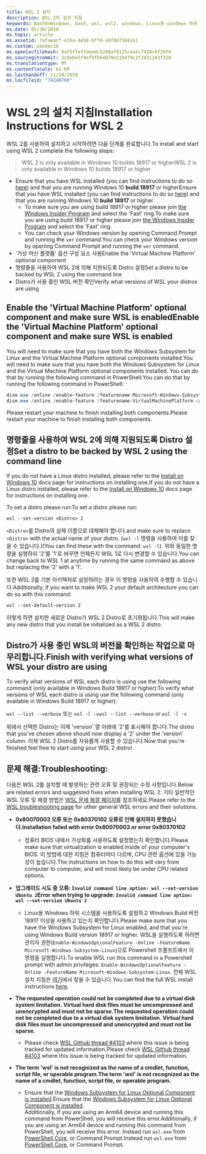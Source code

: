 ```yaml
---
title: WSL 2 설치
description: WSL 2의 설치 지침
keywords: BashOnWindows, bash, wsl, wsl2, windows, Linux용 windows 하위 시스템, windowssubsystem, ubuntu, debian, suse, windows 10, 설치
ms.date: 05/30/2019
ms.topic: article
ms.assetid: 7afaeacf-435a-4e58-bff0-a9f0d75b8a51
ms.custom: seodec18
ms.openlocfilehash: 8af5ffeffdeedc5298af8125cea5c7428c8f29f8
ms.sourcegitcommit: 3c9ebe5f9ef5fb64070e21b479c2f2d31243f310
ms.translationtype: MT
ms.contentlocale: ko-KR
ms.lasthandoff: 11/20/2019
ms.locfileid: "74248760"
---
```

# <a name="installation-instructions-for-wsl-2"></a><span data-ttu-id="3d7d1-104">WSL 2의 설치 지침</span><span class="sxs-lookup"><span data-stu-id="3d7d1-104">Installation Instructions for WSL 2</span></span>

<span data-ttu-id="3d7d1-105">WSL 2를 사용하여 설치하고 시작하려면 다음 단계를 완료합니다.</span><span class="sxs-lookup"><span data-stu-id="3d7d1-105">To install and start using WSL 2 complete the following steps:</span></span>

> <span data-ttu-id="3d7d1-106">WSL 2 is only available in Windows 10 builds 18917 or higher</span><span class="sxs-lookup"><span data-stu-id="3d7d1-106">WSL 2 is only available in Windows 10 builds 18917 or higher</span></span>

- <span data-ttu-id="3d7d1-107">Ensure that you have WSL installed (you can find instructions to do so [here](./install-win10.md)) and that you are running Windows 10 **build 18917** or higher</span><span class="sxs-lookup"><span data-stu-id="3d7d1-107">Ensure that you have WSL installed (you can find instructions to do so [here](./install-win10.md)) and that you are running Windows 10 **build 18917** or higher</span></span>
   - <span data-ttu-id="3d7d1-108">To make sure you are using build 18917 or higher please join [the Windows Insider Program](https://insider.windows.com/en-us/) and select the 'Fast' ring.</span><span class="sxs-lookup"><span data-stu-id="3d7d1-108">To make sure you are using build 18917 or higher please join [the Windows Insider Program](https://insider.windows.com/en-us/) and select the 'Fast' ring.</span></span> 
   - <span data-ttu-id="3d7d1-109">You can check your Windows version by opening Command Prompt and running the `ver` command.</span><span class="sxs-lookup"><span data-stu-id="3d7d1-109">You can check your Windows version by opening Command Prompt and running the `ver` command.</span></span>
- <span data-ttu-id="3d7d1-110">'가상 머신 플랫폼' 옵션 구성 요소 사용</span><span class="sxs-lookup"><span data-stu-id="3d7d1-110">Enable the 'Virtual Machine Platform' optional component</span></span>
- <span data-ttu-id="3d7d1-111">명령줄을 사용하여 WSL 2에 의해 지원되도록 Distro 설정</span><span class="sxs-lookup"><span data-stu-id="3d7d1-111">Set a distro to be backed by WSL 2 using the command line</span></span>
- <span data-ttu-id="3d7d1-112">Distro가 사용 중인 WSL 버전 확인</span><span class="sxs-lookup"><span data-stu-id="3d7d1-112">Verify what versions of WSL your distros are using</span></span>

## <a name="enable-the-virtual-machine-platform-optional-component-and-make-sure-wsl-is-enabled"></a><span data-ttu-id="3d7d1-113">Enable the 'Virtual Machine Platform' optional component and make sure WSL is enabled</span><span class="sxs-lookup"><span data-stu-id="3d7d1-113">Enable the 'Virtual Machine Platform' optional component and make sure WSL is enabled</span></span>

<span data-ttu-id="3d7d1-114">You will need to make sure that you have both the Windows Subsystem for Linux and the Virtual Machine Platform optional components installed.</span><span class="sxs-lookup"><span data-stu-id="3d7d1-114">You will need to make sure that you have both the Windows Subsystem for Linux and the Virtual Machine Platform optional components installed.</span></span> <span data-ttu-id="3d7d1-115">You can do that by running the following command in PowerShell:</span><span class="sxs-lookup"><span data-stu-id="3d7d1-115">You can do that by running the following command in PowerShell:</span></span> 

```powershell
dism.exe /online /enable-feature /featurename:Microsoft-Windows-Subsystem-Linux /all /norestart
dism.exe /online /enable-feature /featurename:VirtualMachinePlatform /all /norestart
```

<span data-ttu-id="3d7d1-116">Please restart your machine to finish installing both components.</span><span class="sxs-lookup"><span data-stu-id="3d7d1-116">Please restart your machine to finish installing both components.</span></span>


## <a name="set-a-distro-to-be-backed-by-wsl-2-using-the-command-line"></a><span data-ttu-id="3d7d1-117">명령줄을 사용하여 WSL 2에 의해 지원되도록 Distro 설정</span><span class="sxs-lookup"><span data-stu-id="3d7d1-117">Set a distro to be backed by WSL 2 using the command line</span></span>

<span data-ttu-id="3d7d1-118">If you do not have a Linux distro installed, please refer to the [Install on Windows 10](./install-win10.md#install-your-linux-distribution-of-choice) docs page for instructions on installing one.</span><span class="sxs-lookup"><span data-stu-id="3d7d1-118">If you do not have a Linux distro installed, please refer to the [Install on Windows 10](./install-win10.md#install-your-linux-distribution-of-choice) docs page for instructions on installing one.</span></span> 

<span data-ttu-id="3d7d1-119">To set a distro please run:</span><span class="sxs-lookup"><span data-stu-id="3d7d1-119">To set a distro please run:</span></span> 

```
wsl --set-version <Distro> 2
```

<span data-ttu-id="3d7d1-120">`<Distro>`를 Distro의 실제 이름으로 대체해야 합니다.</span><span class="sxs-lookup"><span data-stu-id="3d7d1-120">and make sure to replace `<Distro>` with the actual name of your distro.</span></span> <span data-ttu-id="3d7d1-121">(`wsl -l` 명령을 사용하여 이를 찾을 수 있습니다.)</span><span class="sxs-lookup"><span data-stu-id="3d7d1-121">(You can find these with the command: `wsl -l`).</span></span> <span data-ttu-id="3d7d1-122">위와 동일한 명령을 실행하되 '2'를 '1'로 바꾸면 언제든지 WSL 1로 다시 변경할 수 있습니다.</span><span class="sxs-lookup"><span data-stu-id="3d7d1-122">You can change back to WSL 1 at anytime by running the same command as above but replacing the '2' with a '1'.</span></span>

<span data-ttu-id="3d7d1-123">또한 WSL 2를 기본 아키텍처로 설정하려는 경우 이 명령을 사용하여 수행할 수 있습니다.</span><span class="sxs-lookup"><span data-stu-id="3d7d1-123">Additionally, if you want to make WSL 2 your default architecture you can do so with this command:</span></span>

```
wsl --set-default-version 2`
```

<span data-ttu-id="3d7d1-124">이렇게 하면 설치한 새로운 Distro가 WSL 2 Distro로 초기화됩니다.</span><span class="sxs-lookup"><span data-stu-id="3d7d1-124">This will make any new distro that you install be initialized as a WSL 2 distro.</span></span>

## <a name="finish-with-verifying-what-versions-of-wsl-your-distro-are-using"></a><span data-ttu-id="3d7d1-125">Distro가 사용 중인 WSL의 버전을 확인하는 작업으로 마무리합니다.</span><span class="sxs-lookup"><span data-stu-id="3d7d1-125">Finish with verifying what versions of WSL your distro are using</span></span>

<span data-ttu-id="3d7d1-126">To verify what versions of WSL each distro is using use the following command (only available in Windows Build 18917 or higher):</span><span class="sxs-lookup"><span data-stu-id="3d7d1-126">To verify what versions of WSL each distro is using use the following command (only available in Windows Build 18917 or higher):</span></span>

<span data-ttu-id="3d7d1-127">`wsl --list --verbose` 또는 `wsl -l -v`</span><span class="sxs-lookup"><span data-stu-id="3d7d1-127">`wsl --list --verbose` or `wsl -l -v`</span></span>

<span data-ttu-id="3d7d1-128">위에서 선택한 Distro는 이제 'version' 열 아래에 '2'를 표시해야 합니다.</span><span class="sxs-lookup"><span data-stu-id="3d7d1-128">The distro that you've chosen above should now display a '2' under the 'version' column.</span></span> <span data-ttu-id="3d7d1-129">이제 WSL 2 Distro를 자유롭게 사용할 수 있습니다.</span><span class="sxs-lookup"><span data-stu-id="3d7d1-129">Now that you're finished feel free to start using your WSL 2 distro!</span></span> 

## <a name="troubleshooting"></a><span data-ttu-id="3d7d1-130">문제 해결:</span><span class="sxs-lookup"><span data-stu-id="3d7d1-130">Troubleshooting:</span></span> 

<span data-ttu-id="3d7d1-131">다음은 WSL 2를 설치할 때 발생하는 관련 오류 및 권장되는 수정 사항입니다.</span><span class="sxs-lookup"><span data-stu-id="3d7d1-131">Below are related errors and suggested fixes when installing WSL 2.</span></span> <span data-ttu-id="3d7d1-132">기타 일반적인 WSL 오류 및 해결 방법은 [WSL 문제 해결 페이지](troubleshooting.md)를 참조하세요.</span><span class="sxs-lookup"><span data-stu-id="3d7d1-132">Please refer to the [WSL troubleshooting page](troubleshooting.md) for other general WSL errors and their solutions.</span></span>

* <span data-ttu-id="3d7d1-133">**0x80070003 오류 또는 0x80370102 오류로 인해 설치하지 못했습니다.**</span><span class="sxs-lookup"><span data-stu-id="3d7d1-133">**Installation failed with error 0x80070003 or error 0x80370102**</span></span>
    * <span data-ttu-id="3d7d1-134">컴퓨터 BIOS 내에서 가상화를 사용하도록 설정했는지 확인합니다.</span><span class="sxs-lookup"><span data-stu-id="3d7d1-134">Please make sure that virtualization is enabled inside of your computer's BIOS.</span></span> <span data-ttu-id="3d7d1-135">이 방법에 대한 지침은 컴퓨터마다 다르며, CPU 관련 옵션에 있을 가능성이 높습니다.</span><span class="sxs-lookup"><span data-stu-id="3d7d1-135">The instructions on how to do this will vary from computer to computer, and will most likely be under CPU related options.</span></span>
   
* <span data-ttu-id="3d7d1-136">**업그레이드 시도 중 오류: `Invalid command line option: wsl --set-version Ubuntu 2`**</span><span class="sxs-lookup"><span data-stu-id="3d7d1-136">**Error when trying to upgrade: `Invalid command line option: wsl --set-version Ubuntu 2`**</span></span>
    * <span data-ttu-id="3d7d1-137">Linux용 Windows 하위 시스템을 사용하도록 설정하고 Windows Build 버전 18917 이상을 사용하고 있는지 확인합니다.</span><span class="sxs-lookup"><span data-stu-id="3d7d1-137">Please make sure that you have the Windows Subsystem for Linux enabled, and that you're using Windows Build version 18917 or higher.</span></span> <span data-ttu-id="3d7d1-138">WSL을 실행하도록 하려면 관리자 권한(`Enable-WindowsOptionalFeature -Online -FeatureName Microsoft-Windows-Subsystem-Linux`)으로 Powershell 프롬프트에서 이 명령을 실행합니다.</span><span class="sxs-lookup"><span data-stu-id="3d7d1-138">To enable WSL run this command in a Powershell prompt with admin privileges: `Enable-WindowsOptionalFeature -Online -FeatureName Microsoft-Windows-Subsystem-Linux`.</span></span> <span data-ttu-id="3d7d1-139">전체 WSL 설치 지침은 [여기](./install-win10.md)에서 찾을 수 있습니다.</span><span class="sxs-lookup"><span data-stu-id="3d7d1-139">You can find the full WSL install instructions [here](./install-win10.md).</span></span>

* <span data-ttu-id="3d7d1-140">**The requested operation could not be completed due to a virtual disk system limitation. Virtual hard disk files must be uncompressed and unencrypted and must not be sparse.**</span><span class="sxs-lookup"><span data-stu-id="3d7d1-140">**The requested operation could not be completed due to a virtual disk system limitation. Virtual hard disk files must be uncompressed and unencrypted and must not be sparse.**</span></span>
    * <span data-ttu-id="3d7d1-141">Please check [WSL Github thread #4103](https://github.com/microsoft/WSL/issues/4103) where this issue is being tracked for updated information.</span><span class="sxs-lookup"><span data-stu-id="3d7d1-141">Please check [WSL Github thread #4103](https://github.com/microsoft/WSL/issues/4103) where this issue is being tracked for updated information.</span></span>

* <span data-ttu-id="3d7d1-142">**The term 'wsl' is not recognized as the name of a cmdlet, function, script file, or operable program.**</span><span class="sxs-lookup"><span data-stu-id="3d7d1-142">**The term 'wsl' is not recognized as the name of a cmdlet, function, script file, or operable program.**</span></span> 
    * <span data-ttu-id="3d7d1-143">Ensure that the [Windows Subsystem for Linux Optional Component is installed](./wsl2-install.md#enable-the-virtual-machine-platform-optional-component-and-make-sure-wsl-is-enabled).</span><span class="sxs-lookup"><span data-stu-id="3d7d1-143">Ensure that the [Windows Subsystem for Linux Optional Component is installed](./wsl2-install.md#enable-the-virtual-machine-platform-optional-component-and-make-sure-wsl-is-enabled).</span></span><br> <span data-ttu-id="3d7d1-144">Additionally, if you are using an Arm64 device and running this command from PowerShell, you will receive this error.</span><span class="sxs-lookup"><span data-stu-id="3d7d1-144">Additionally, if you are using an Arm64 device and running this command from PowerShell, you will receive this error.</span></span> <span data-ttu-id="3d7d1-145">Instead run `wsl.exe` from [PowerShell Core](https://docs.microsoft.com/en-us/powershell/scripting/install/installing-powershell-core-on-windows?view=powershell-6), or Command Prompt.</span><span class="sxs-lookup"><span data-stu-id="3d7d1-145">Instead run `wsl.exe` from [PowerShell Core](https://docs.microsoft.com/en-us/powershell/scripting/install/installing-powershell-core-on-windows?view=powershell-6), or Command Prompt.</span></span> 